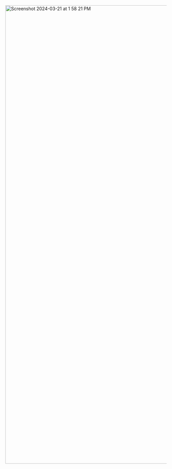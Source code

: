 <img width="1434" alt="Screenshot 2024-03-21 at 1 58 21 PM" src="https://github.com/Dm1tty/Assignment-5/assets/20181425/d96a7df9-9517-48fa-a99f-f88d0a286c68">
